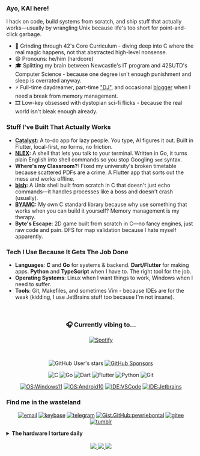 ### Ayo, KAI here!

I hack on code, build systems from scratch, and ship stuff that actually works—usually by wrangling Unix because life's too short for point-and-click garbage.

- 🔭 Grinding through 42's Core Curriculum - diving deep into C where the real magic happens, not that abstracted high-level nonsense.
- 😄 Pronouns: he/him (hardcore)
- 🎓 Splitting my brain between Newcastle's IT program and 42SUTD's Computer Science - because one degree isn't enough punishment and sleep is overrated anyway.
- ⚡ Full-time daydreamer, part-time ["DJ"](https://img.bontal.net/p/0), and occasional [blogger](https://blog.bontal.net) when I need a break from memory management.
- 🎞️ Low-key obsessed with dystopian sci-fi flicks - because the real world isn't bleak enough already.

### Stuff I've Built That Actually Works

- **[Catalyst](https://catalyst.bontal.net):** A to-do app for lazy people. You type, AI figures it out. Built in Flutter, local-first, no forms, no friction.
- **[NLEX](https://nlex.bontal.net):** A shell that lets you talk to your terminal. Written in Go, it turns plain English into shell commands so you stop Googling `sed` syntax.
- **Where's my Classroom?:** Fixed my university's broken timetable because scattered PDFs are a crime. A Flutter app that sorts out the mess and works offline.
- **[bjsh](https://github.com/pewriebontal/bjsh):** A Unix shell built from scratch in C that doesn't just echo commands—it handles processes like a boss and doesn't crash (usually).
- **[BYAMC](https://github.com/pewriebontal/byamc):** My own C standard library because why use something that works when you can build it yourself? Memory management is my therapy.
- **Byte's Escape**: 2D game built from scratch in C—no fancy engines, just raw code and pain. DFS for map validation because I hate myself apparently.

### Tech I Use Because It Gets The Job Done

- **Languages**: **C** and **Go** for systems & backend. **Dart/Flutter** for making apps. **Python** and **TypeScript** when I have to. The right tool for the job.
- **Operating Systems**: Linux when I want things to work, Windows when I need to suffer.
- **Tools**: Git, Makefiles, and sometimes Vim - because IDEs are for the weak (kidding, I use JetBrains stuff too because I'm not insane).

 <div align="center">

### 🎧 Currently vibing to...

[![Spotify](https://drprls.bontal.net/api/spotify?background_color=0d1117&border_color=bbbbbb)](https://open.spotify.com/user/h9o65sjkmkrh2awusq2t8e6vi)

</div>
</br>

<div align="center">
  
  ![GitHub User's stars](https://img.shields.io/github/stars/pewriebontal?style=flat-square&affiliations=OWNER%2CCOLLABORATOR&label=GH%20stars)
  [![GitHub Sponsors](https://img.shields.io/github/sponsors/pewriebontal?label=GH%20sponsors&style=flat-square)](https://github.com/sponsors/pewriebontal)

![C](https://img.shields.io/badge/c-%2300599C.svg?style=flat-square&logo=c&logoColor=white)
![Go](https://img.shields.io/badge/go-%2300ADD8.svg?style=flat-square&logo=go&logoColor=white)
![Dart](https://img.shields.io/badge/dart-%230175C2.svg?style=flat-square&logo=dart&logoColor=white)
![Flutter](https://img.shields.io/badge/Flutter-%2302569B.svg?style=flat-square&logo=Flutter&logoColor=white)
![Python](https://img.shields.io/badge/python-3670A0?style=flat-square&logo=python&logoColor=ffdd54)
![Git](https://img.shields.io/badge/git-%23F05033.svg?style=flat-square&logo=git&logoColor=white)

[![OS:Windows11](https://img.shields.io/badge/OS-Windows11-blue?style=flat-square&logo=microsoft)](https://www.microsoft.com)
[![OS:Android10](https://img.shields.io/badge/OS-Android10-green?style=flat-square&logo=android)](https://www.android.com/)
[![IDE:VSCode](https://img.shields.io/badge/IDE-VSCode-blue?style=flat-square&logo=visualstudiocode)](https://code.visualstudio.com/)
[![IDE:Jetbrains](https://img.shields.io/badge/IDE-JetbrainsIDEs-magenta?style=flat-square&logo=Jetbrains)](https://www.jetbrains.com/idea/)

</div>

### Find me in the wasteland

<div align="center">

[![email](https://img.shields.io/badge/Email-0x@bontal.net-purple?style=flat-square&logo=gmail)](mailto:0x@bontal.net)
[![keybase](https://img.shields.io/badge/Keybase-pewriebontal-blue?style=flat-square&logo=keybase)](https://keybase.io/pewriebontal)
[![telegram](https://img.shields.io/badge/Telegram-pewriebontal-blue?style=flat-square&logo=telegram)](https://t.me/404)
[![Gist.GitHub:pewriebontal](https://img.shields.io/badge/Gist-pewriebontal-red?style=flat-square&logo=GitHub)](https://gist.github.com/pewriebontal)
[![gitee](https://img.shields.io/badge/gitee-pewriebontal-red?style=flat-square&logo=gitee)](https://gitee.com/pewriebontal)
[![tumblr](https://img.shields.io/badge/tumblr-pewriebontal-red?style=flat-square&logo=tumblr)](https://tumblr.bontal.net)

</div>

<details>
    <summary><strong>The hardware I torture daily</strong></summary>
    <ul>
        <li>CPU: Intel® Core™ i9-13900H (14 cores, 20 threads - overkill for most days, but compiling C without waiting is nice)</li>
        <li>GPU: NVIDIA® Geforce RTX™ 3050 4GB (handles visualization just fine, occasional gaming when I need a break from segfaults)</li>
        <li>RAM: 16GB LPDDR5 (wish it was 32GB but we can't have everything)</li>
        <li>SSD: 1TB NVMe (fast enough that waiting for compiles is almost bearable)</li>
        <li>OS: Windows 11 + WSL2 with Arch Linux (because dual booting is so 2010)</li>
    </ul>
</details>

</br>

<div align="center">
  <a href="https://github.com/vn7n24fzkq/github-profile-summary-cards">
    <img src="https://github-profile-summary-cards.vercel.app/api/cards/profile-details?username=pewriebontal&theme=github" />
  </a>
  <a href="https://github.com/vn7n24fzkq/github-profile-summary-cards">
    <img src="https://github-profile-summary-cards.vercel.app/api/cards/stats?username=pewriebontal&theme=github" />
  </a>
  <a href="https://github.com/vn7n24fzkq/github-profile-summary-cards">
    <img src="https://github-profile-summary-cards.vercel.app/api/cards/repos-per-language?username=pewriebontal&theme=github" />
  </a>
</div>
